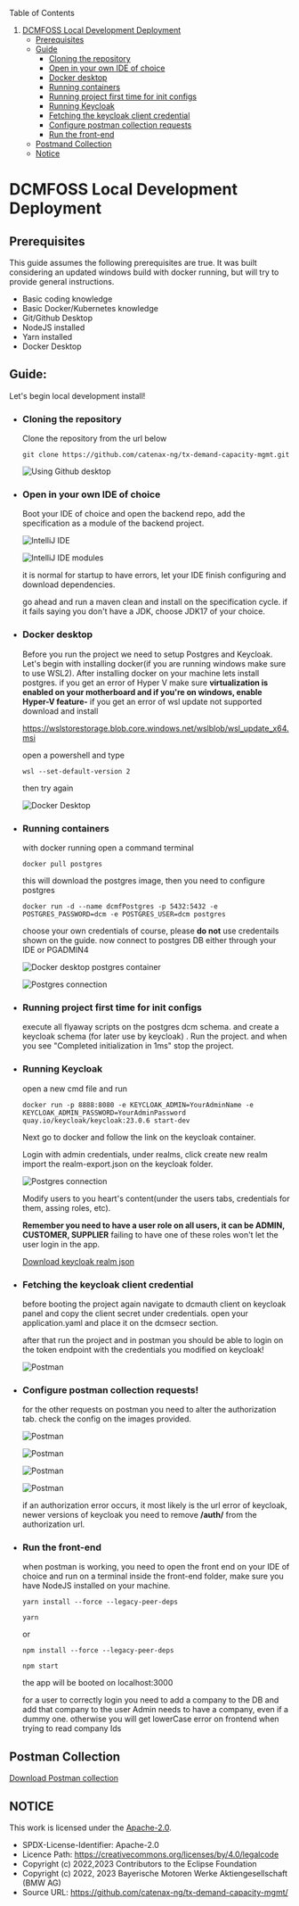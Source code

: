 Table of Contents

1. [DCMFOSS Local Development Deployment](#dcmfoss-local-development-deployment)
   - [Prerequisites](#prerequisites)
   - [Guide](#guide)
      - [Cloning the repository](#cloning-the-repository)
      - [Open in your own IDE of choice](#open-in-your-own-ide-of-choice)
      - [Docker desktop](#docker-desktop)
      - [Running containers](#running-containers)
      - [Running project first time for init configs](#running-project-first-time-for-init-configs)
      - [Running Keycloak](#running-keycloak)
      - [Fetching the keycloak client credential](#fetching-the-keycloak-client-credential)
      - [Configure postman collection requests](#configure-postman-collection-requests)
      - [Run the front-end](#run-the-front-end)
   - [Postmand Collection](#Postman-collection)
   - [Notice](#notice)


# DCMFOSS Local Development Deployment


## Prerequisites

This guide assumes the following prerequisites are true.
It was built considering an updated windows build with docker running, but will try to provide general instructions.

- Basic coding knowledge
- Basic Docker/Kubernetes knowledge
- Git/Github Desktop
- NodeJS installed
- Yarn installed
- Docker Desktop


## Guide:
Let's begin local development install!

- ### Cloning the repository
    Clone the repository from the url below

      git clone https://github.com/catenax-ng/tx-demand-capacity-mgmt.git
  
    ![Using Github desktop](images/dev/1.png "Cloning the repo")

- ### Open in your own IDE of choice
    Boot your IDE of choice and open the backend repo,
    add the specification as a module of the backend project.
    
    ![IntelliJ IDE](images/dev/2.png "resolving dependencies")

    ![IntelliJ IDE modules](images/dev/2_5.png "resolving dependencies")

  it is normal for startup to have errors, let your IDE finish configuring and download dependencies.

  go ahead and run a maven clean and install on the specification cycle.
  if it fails saying you don't have a JDK, choose JDK17 of your choice.

- ### Docker desktop

    Before you run the project we need to setup Postgres and Keycloak.
    Let's begin with installing docker(if you are running windows make sure to use WSL2).
    After installing docker on your machine lets install postgres.
    if you get an error of Hyper V make sure **virtualization is enabled on your motherboard
    and if you're on windows, enable Hyper-V feature-**
    if you get an error of wsl update not supported
    download and install 

    https://wslstorestorage.blob.core.windows.net/wslblob/wsl_update_x64.msi 
    
    open a powershell and type 

      wsl --set-default-version 2
    
    then try again

    ![Docker Desktop](images/dev/3.png "Docker install")

- ### Running containers

  with docker running open a command terminal

      docker pull postgres

  this will download the postgres image, then you need to configure postgres

      docker run -d --name dcmfPostgres -p 5432:5432 -e POSTGRES_PASSWORD=dcm -e POSTGRES_USER=dcm postgres

  choose your own credentials of course, please **do not** use credentails shown on the guide.
  now connect to postgres DB either through your IDE or PGADMIN4

  ![Docker desktop postgres container](images/dev/4.png "Docker postgres")

  ![Postgres connection](images/dev/5.png "Docker postgres connection")

- ### Running project first time for init configs
  execute all flyaway scripts on the postgres dcm schema.
  and create a keycloak schema (for later use by keycloak)
  . Run the project. 
  and
  when you see "Completed initialization in 1ms" stop the project. 

- ### Running Keycloak
  open a new cmd file and run 

      docker run -p 8888:8080 -e KEYCLOAK_ADMIN=YourAdminName -e KEYCLOAK_ADMIN_PASSWORD=YourAdminPassword quay.io/keycloak/keycloak:23.0.6 start-dev

  Next go to docker and follow the link on the keycloak container. 

  Login with admin credentials, under realms, click create new realm
  import the realm-export.json on the keycloak folder.

  ![Postgres connection](images/dev/5.png "Docker postgres connection")
  
  Modify users to you heart's content(under the users tabs, credentials for them, assing roles, etc). 

  **Remember you need to have a user role on all users, it can be ADMIN, CUSTOMER, SUPPLIER**
  failing to have one of these roles won't let the user login in the app.

  [Download keycloak realm json](realm-export.json)

- ### Fetching the keycloak client credential
  before booting the project again navigate to dcmauth client on keycloak panel and copy the client secret under credentials.
  open your application.yaml and place it on the dcmsecr section.
  
  after that run the project and in postman you should be able to login on the token endpoint with the credentials you modified on keycloak!

  ![Postman](images/dev/6.png "Postman login")

- ### Configure postman collection requests!
  for the other requests on postman you need to alter the authorization tab.
  check the config on the images provided.

  ![Postman](images/dev/7.png "Postman config")

  ![Postman](images/dev/8.png "Postman config")

  ![Postman](images/dev/9.png "Postman config")

  ![Postman](images/dev/10.png "Postman config")

  if an authorization error occurs, it most likely is the url error of keycloak, newer versions of keycloak you need to remove **/auth/** from the authorization url.

- ### Run the front-end
  when postman is working, you need to open the front end on your IDE of choice and run on a terminal inside the front-end folder, make sure you have NodeJS installed on your machine.

      yarn install --force --legacy-peer-deps

      yarn 
    
    or

      npm install --force --legacy-peer-deps

      npm start

  the app will be booted on localhost:3000

  for a user to correctly login you need to add a company to the DB and add that company to the user
  Admin needs to have a company, even if a dummy one.
  otherwise you will get lowerCase error on frontend when trying to read company Ids

## Postman Collection

[Download Postman collection](DCMFOSS_postman.json)


## NOTICE

This work is licensed under the [Apache-2.0](https://www.apache.org/licenses/LICENSE-2.0).

- SPDX-License-Identifier: Apache-2.0
- Licence Path: https://creativecommons.org/licenses/by/4.0/legalcode
- Copyright (c) 2022,2023 Contributors to the Eclipse Foundation
- Copyright (c) 2022, 2023 Bayerische Motoren Werke Aktiengesellschaft (BMW AG)
- Source URL: https://github.com/catenax-ng/tx-demand-capacity-mgmt/
